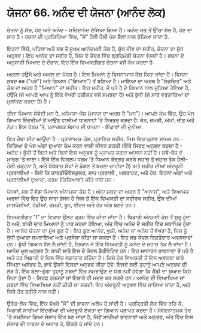 # ਯੋਜਨਾ 66. ਅਨੰਦ ਦੀ ਯੋਜਨਾ (ਆਨੰਦ ਲੋਕ)

ਚੇਤਨਾ ਨੂੰ ਸੱਚ, ਹੋਣ ਅਤੇ ਅਨੰਦ - ਸਚਿਦਾਨੰਦ ਦੱਸਿਆ ਗਿਆ ਹੈ। ਅਨੰਦ ਸਭ ਤੋਂ ਉੱਚਾ ਸੱਚ ਹੈ, ਹੋਣ ਦਾ ਸਾਰ ਹੈ। ਰਚਨਾ ਦੀ ਪ੍ਰਕਿਰਿਆ ਵਿੱਚ, "ਮੈਂ" ਹੌਲੀ ਹੌਲੀ ਪੰਜ ਸ਼ੈੱਲਾਂ ਨਾਲ ਢੱਕਿਆ ਜਾਂਦਾ ਹੈ.

ਇਹਨਾਂ ਵਿੱਚੋਂ, ਪਹਿਲਾ ਅਤੇ ਸਭ ਤੋਂ ਸੂਖਮ ਆਨੰਦਮਈ ਕੋਸ਼ ਹੈ, ਸ਼ੁੱਧ ਜੀਵ ਦਾ ਸਰੀਰ, ਚੇਤਨਾ ਦਾ ਸ਼ੁੱਧ ਅਨੁਭਵ। ਇਹ ਆਨੰਦ ਦਾ ਸਰੀਰ ਹੈ, ਜਿਸ ਦੇ ਕੇਂਦਰ ਵਿੱਚ ਬ੍ਰਹਿਮੰਡੀ ਚੇਤਨਾ ਵੱਸਦੀ ਹੈ। ਰਚਨਾ ਦੇ ਅਨੁਸਾਰੀ ਮਿਆਦ ਦੇ ਦੌਰਾਨ, ਇਹ ਇੱਕ ਵਿਅਕਤੀਗਤ ਚੇਤਨਾ ਵਜੋਂ ਕੰਮ ਕਰਦਾ ਹੈ.

ਅਗਲਾ ਹਉਮੈ ਅਤੇ ਅਕਲ ਦਾ ਪੱਧਰ ਹੈ। ਇਸ ਮਿਆਨ ਨੂੰ ਵਿਜਨਾਮਾਯ ਕੋਸ਼ ਕਿਹਾ ਜਾਂਦਾ ਹੈ। ਵਿਜਨਾ ਸ਼ਬਦ ee ("ਪਰੇ") ਅਤੇ ਗਿਆਨ ("ਗਿਆਨ") ਤੋਂ ਬਣਿਆ ਹੈ। ਮਾਇਆ ਦਾ ਅਰਥ ਹੈ "ਸੰਕੁਚਿਤ" ਅਤੇ ਕੋਸ਼ ਦਾ ਅਰਥ ਹੈ "ਮਿਆਨ" ਜਾਂ ਸਰੀਰ। ਇਹ ਸਰੀਰ, ਜੋ ਪਰੇ ਹੈ ਦੇ ਗਿਆਨ ਨਾਲ ਜੁੜਿਆ ਹੋਇਆ ਹੈ, ਹਉਮੈ (ਜੋ ਆਪਣੇ ਆਪ ਨੂੰ ਇੱਕ ਵੱਖਰੀ ਹਕੀਕਤ ਵਜੋਂ ਸਮਝਦਾ ਹੈ) ਅਤੇ ਬੁੱਧੀ (ਜੋ ਸਾਰੇ ਵਰਤਾਰਿਆਂ ਦਾ ਮੁਲਾਂਕਣ ਕਰਦਾ ਹੈ) ਹੈ।

ਤੀਜਾ ਮਿਆਨ ਸੰਵੇਦੀ ਮਨ ਹੈ, ਮਨੋਮਯਾ-ਕੋਸ਼ (ਮਾਨਸ ਦਾ ਅਰਥ ਹੈ "ਮਨ")। ਆਪਣੇ ਕੰਮ ਵਿੱਚ, ਉਹ ਪੰਜ ਗਿਆਨ ਇੰਦਰੀਆਂ ਤੋਂ ਆਉਣ ਵਾਲੀਆਂ ਧਾਰਨਾਵਾਂ 'ਤੇ ਨਿਰਭਰ ਕਰਦਾ ਹੈ: ਕੰਨ, ਚਮੜੀ, ਅੱਖਾਂ, ਜੀਭ ਅਤੇ ਨੱਕ। ਇਸ ਪੱਧਰ 'ਤੇ, ਪਦਾਰਥਕ ਸੰਸਾਰ ਦੀ ਧਾਰਨਾ - ਇੱਛਾਵਾਂ ਦੀ ਦੁਨੀਆ.

ਫਿਰ ਚੌਥਾ ਸ਼ੀਟ ਆਉਂਦਾ ਹੈ - ਪ੍ਰਾਣਾਮਯ-ਕੋਸ਼, ਪ੍ਰਾਣਿਕ ਸਰੀਰ, ਜਿਸ ਵਿਚ ਪ੍ਰਾਣ ਸ਼ਾਮਲ ਹਨ - ਕਿਰਿਆ ਦੇ ਪੰਜ ਅੰਗਾਂ ਦੁਆਰਾ ਕੰਮ ਕਰਨ ਵਾਲੀ ਜੀਵਨ ਸ਼ਕਤੀ (ਇੱਥੇ ਸਿਰਫ ਅਨੁਭਵ ਬਚਦਾ ਹੈ - ਅਨੰਦ। ਬੁੱਧੀ ਤੋਂ ਬਿਨਾਂ ਅਤੇ ਬਿਨਾਂ ਇਸ ਅਨੁਭਵ ਨੂੰ ਪ੍ਰਾਪਤ ਕਰਨਾ ਆਸਾਨ ਨਹੀਂ ਹੈ। ਸਵੈ-ਬੋਧ ਦੇ ਮਾਰਗ 'ਤੇ ਜਾਣਾ। ਇੱਕੋ ਇੱਕ ਵਿਕਲਪ ਧਰਮ 'ਤੇ ਧਿਆਨ ਕੇਂਦ੍ਰਤ ਕਰਕੇ ਜਹਾਜ਼ ਤੋਂ ਜਹਾਜ਼ ਤੱਕ ਹੌਲੀ-ਹੌਲੀ ਚੜ੍ਹਨਾ ਹੈ, ਅਤੇ ਧੋਖੇਬਾਜ਼ ਸੱਪਾਂ ਦੇ ਡੰਗਣ ਤੋਂ ਬਚਣਾ ਚਾਹੀਦਾ ਹੈ) ਅਤੇ ਸਰੀਰ ਦੀਆਂ ਅੰਦਰੂਨੀ ਪ੍ਰਣਾਲੀਆਂ - ਜਿਵੇਂ ਕਿ ਕਾਰਡੀਓਵੈਸਕੁਲਰ, ਸਾਹ ਪ੍ਰਣਾਲੀ , ਘਬਰਾਹਟ, ਅਤੇ ਹੋਰ. ਇਹਨਾਂ ਅੰਗਾਂ ਅਤੇ ਪ੍ਰਣਾਲੀਆਂ ਦੁਆਰਾ, ਕਰਮ (ਕਿਰਿਆਵਾਂ) ਕੀਤੇ ਜਾਂਦੇ ਹਨ।

ਪੰਜਵਾਂ, ਸਭ ਤੋਂ ਵੱਡਾ ਮਿਆਨ ਅੰਨਾਮਯਾ ਕੋਸ਼ ਹੈ। ਅੰਨਾ ਸ਼ਬਦ ਦਾ ਅਰਥ ਹੈ "ਅਨਾਜ", ਅਤੇ ਵਿਆਪਕ ਅਰਥਾਂ ਵਿੱਚ ਇਹ ਉਹ ਸਾਰਾ ਭੋਜਨ ਹੈ ਜਿਸ ਤੋਂ ਇੱਕ ਵਿਅਕਤੀ ਦਾ ਸਰੀਰਕ ਸਰੀਰ, ਉਸ ਦੀਆਂ ਮਾਸਪੇਸ਼ੀਆਂ, ਹੱਡੀਆਂ, ਚਮੜੀ, ਖੂਨ, ਵੀਰਜ ਅਤੇ ਹੋਰ ਅੰਗ ਬਣਦੇ ਹਨ।

ਵਿਅਕਤੀਗਤ "I" ਦਾ ਵਿਕਾਸ ਉਲਟ ਕ੍ਰਮ ਵਿੱਚ ਕੀਤਾ ਜਾਂਦਾ ਹੈ। ਖਿਡਾਰੀ ਅੰਨਮਈ ਕੋਸ਼ ਤੋਂ ਸ਼ੁਰੂ ਹੁੰਦਾ ਹੈ ਅਤੇ, ਬਾਕੀ ਚਾਰ ਮਿਆਨਾਂ ਨੂੰ ਪਾਰ ਕਰਦਾ ਹੋਇਆ, ਅੰਤ ਵਿੱਚ ਅਨੰਦ ਦੇ ਸਰੀਰ ਵਿੱਚ ਸਥਾਪਿਤ ਹੁੰਦਾ ਹੈ। ਆਨੰਦ ਚੇਤਨਾ ਦਾ ਮੁੱਖ ਗੁਣ ਹੈ। ਇਹ ਗੁਣ ਆਨੰਦ, ਖੁਸ਼ੀ, ਅਨੰਦ ਜਾਂ ਅਨੰਦ ਤੋਂ ਵੱਖਰਾ ਹੈ, ਜਿਸ ਨੂੰ ਬੁੱਧੀ ਦੁਆਰਾ ਸਮਝਾਇਆ ਅਤੇ ਪ੍ਰਸੰਸਾ ਕੀਤਾ ਜਾ ਸਕਦਾ ਹੈ। ਇਹ ਸਭ ਕੇਵਲ ਰਿਸ਼ਤੇਦਾਰ ਅਵਸਥਾਵਾਂ ਹਨ। ਬੁੱਧੀ ਗਿਆਨ ਵੱਲ ਲੈ ਜਾਂਦੀ ਹੈ, ਗਿਆਨ ਜੋ ਇੱਕ ਵਿਅਕਤੀ ਨੂੰ ਅਨੰਦ ਦੇ ਜਹਾਜ਼ ਤੱਕ ਲੈ ਜਾਂਦਾ ਹੈ। ਆਨੰਦ ਮੂਲ ਅਨੁਭਵ ਹੈ: ਬਾਕੀ ਸਾਰੇ ਇਸ ਦੇ ਕੇਵਲ ਡੈਰੀਵੇਟਿਵ ਹਨ। ਇਹ ਸਾਧਾਰਨ ਭਾਵਨਾਵਾਂ ਤੋਂ ਪਰੇ ਹੈ ਅਤੇ ਹਰ ਖਿਡਾਰੀ ਦੇ ਦਿਲ ਵਿੱਚ ਲਗਾਤਾਰ ਰਹਿੰਦਾ ਹੈ। ਕਿਸੇ ਹੋਰ ਵਿਅਕਤੀ ਤੋਂ ਇਸ ਅਵਸਥਾ ਬਾਰੇ ਸਿੱਖਣਾ ਅਸੰਭਵ ਹੈ, ਭਾਵੇਂ ਉਸਨੇ ਇਸਦਾ ਅਨੁਭਵ ਕੀਤਾ ਹੋਵੇ: ਇਸਦੇ ਲਈ ਤੁਹਾਨੂੰ ਆਪਣੇ ਅਨੁਭਵ ਦੀ ਲੋੜ ਹੈ. ਇੱਕ ਬੋਲ਼ਾ-ਗੁੰਗਾ ਤੁਹਾਨੂੰ ਸ਼ਬਦਾਂ ਵਿੱਚ ਸਮਝਾਉਣ ਦੇ ਯੋਗ ਨਹੀਂ ਹੋਵੇਗਾ ਕਿ ਕੈਂਡੀ ਦਾ ਸੁਆਦ ਕਿਹੋ ਜਿਹਾ ਹੁੰਦਾ ਹੈ - ਸਿਰਫ਼ ਹਰਕਤਾਂ ਜਾਂ ਇਸ਼ਾਰੇ ਹੀ ਮਦਦ ਕਰ ਸਕਦੇ ਹਨ। ਆਨੰਦ ਦੀ ਵਿਆਖਿਆ ਜਾਂ ਸ਼ਬਦਾਂ ਵਿੱਚ ਵਿਆਖਿਆ ਨਹੀਂ ਕੀਤੀ ਜਾ ਸਕਦੀ: ਇਹ ਅੰਦਰੂਨੀ ਅਨੁਭਵ ਵਿੱਚ ਜਾਣਿਆ ਜਾਂਦਾ ਹੈ, ਅਤੇ ਕਿਸੇ ਹੋਰ ਤਰੀਕੇ ਨਾਲ ਨਹੀਂ।

ਉਰੰਤ-ਲੋਕ ਵਿੱਚ, ਇੱਕ ਵੱਖਰੇ "ਮੈਂ" ਦੀ ਭਾਵਨਾ ਅਲੋਪ ਹੋ ਜਾਂਦੀ ਹੈ। ਪ੍ਰਕ੍ਰਿਤੀ ਲੋਕ ਵਿੱਚ ਰਹਿ ਕੇ, ਖਿਡਾਰੀ ਸਾਰੀਆਂ ਇੰਦਰੀਆਂ ਦੀ ਅੰਦਰੂਨੀ ਏਕਤਾ ਦਾ ਗਿਆਨ ਪ੍ਰਾਪਤ ਕਰਦਾ ਹੈ। ਸੰਵੇਦਨਾਤਮਕ ਤੌਰ 'ਤੇ ਸਮਝਿਆ ਗਿਆ ਸੰਸਾਰ ਇੱਕ ਬਣ ਜਾਂਦਾ ਹੈ, ਜਿਵੇਂ ਸਾਰੀਆਂ ਭਾਵਨਾਵਾਂ ਅਤੇ ਅਨੁਭਵ, ਅੰਤ ਵਿੱਚ ਇਸ ਸੰਸਾਰ ਦੀ ਧਾਰਨਾ ਦੇ ਅਧਾਰ ਤੇ, ਇੱਕਠੇ ਹੋ ਜਾਂਦੇ ਹਨ।
